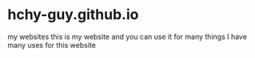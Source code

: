 # hchy-guy.github.io
my websites
this is my website and you can use it for many things
I have many uses for this website 

